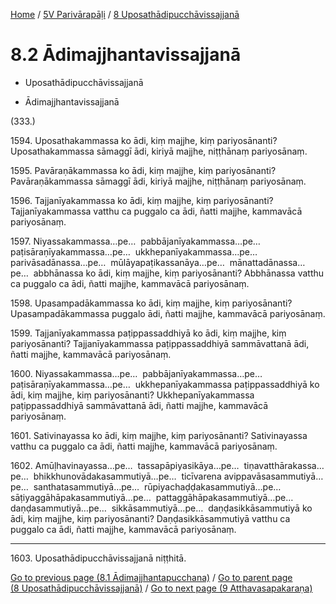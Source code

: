 
[Home](/) / [5V Parivārapāḷi](...md) / [8 Uposathādipucchāvissajjanā](../5V/8.md)

# 8.2 Ādimajjhantavissajjanā

* Uposathādipucchāvissajjanā

* Ādimajjhantavissajjanā

(333.)

1594\. Uposathakammassa ko ādi, kiṃ majjhe, kiṃ pariyosānanti? Uposathakammassa sāmaggī ādi, kiriyā majjhe, niṭṭhānaṃ pariyosānaṃ.

1595\. Pavāraṇākammassa ko ādi, kiṃ majjhe, kiṃ pariyosānanti? Pavāraṇākammassa sāmaggī ādi, kiriyā majjhe, niṭṭhānaṃ pariyosānaṃ.

1596\. Tajjanīyakammassa ko ādi, kiṃ majjhe, kiṃ pariyosānanti? Tajjanīyakammassa vatthu ca puggalo ca ādi, ñatti majjhe, kammavācā pariyosānaṃ.

1597\. Niyassakammassa…pe…  pabbājanīyakammassa…pe…  paṭisāraṇīyakammassa…pe…  ukkhepanīyakammassa…pe…  parivāsadānassa…pe…  mūlāyapaṭikassanāya…pe…  mānattadānassa…pe…  abbhānassa ko ādi, kiṃ majjhe, kiṃ pariyosānanti? Abbhānassa vatthu ca puggalo ca ādi, ñatti majjhe, kammavācā pariyosānaṃ.

1598\. Upasampadākammassa ko ādi, kiṃ majjhe, kiṃ pariyosānanti? Upasampadākammassa puggalo ādi, ñatti majjhe, kammavācā pariyosānaṃ.

1599\. Tajjanīyakammassa paṭippassaddhiyā ko ādi, kiṃ majjhe, kiṃ pariyosānanti? Tajjanīyakammassa paṭippassaddhiyā sammāvattanā ādi, ñatti majjhe, kammavācā pariyosānaṃ.

1600\. Niyassakammassa…pe…  pabbājanīyakammassa…pe…  paṭisāraṇīyakammassa…pe…  ukkhepanīyakammassa paṭippassaddhiyā ko ādi, kiṃ majjhe, kiṃ pariyosānanti? Ukkhepanīyakammassa paṭippassaddhiyā sammāvattanā ādi, ñatti majjhe, kammavācā pariyosānaṃ.

1601\. Sativinayassa ko ādi, kiṃ majjhe, kiṃ pariyosānanti? Sativinayassa vatthu ca puggalo ca ādi, ñatti majjhe, kammavācā pariyosānaṃ.

1602\. Amūḷhavinayassa…pe…  tassapāpiyasikāya…pe…  tiṇavatthārakassa…pe…  bhikkhunovādakasammutiyā…pe…  ticīvarena avippavāsasammutiyā…pe…  santhatasammutiyā…pe…  rūpiyachaḍḍakasammutiyā…pe…  sāṭiyaggāhāpakasammutiyā…pe…  pattaggāhāpakasammutiyā…pe…  daṇḍasammutiyā…pe…  sikkāsammutiyā…pe…  daṇḍasikkāsammutiyā ko ādi, kiṃ majjhe, kiṃ pariyosānanti? Daṇḍasikkāsammutiyā vatthu ca puggalo ca ādi, ñatti majjhe, kammavācā pariyosānaṃ.

---

1603\. Uposathādipucchāvissajjanā niṭṭhitā.



[Go to previous page (8.1 Ādimajjhantapucchana)](8.1.md) / [Go to parent page (8 Uposathādipucchāvissajjanā)](../5V/8.md) / [Go to next page (9 Atthavasapakaraṇa)](../9.md)


